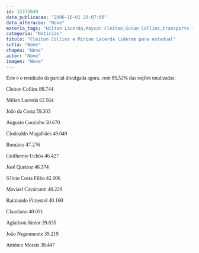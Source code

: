 ```yaml
---
id: 12373049
data_publicacao: "2006-10-01 20:07:00"
data_alteracao: "None"
materia_tags: "Hilton Lacerda,Maycon Cleiton,Susan Collins,transporte interestadual"
categoria: "Notícias"
titulo: "Cleiton Collins e Miriam Lacerda lideram para estadual"
sutia: "None"
chapeu: "None"
autor: "None"
imagem: "None"
---
```

<p><P><FONT face=Verdana>Este é o resultado da parcial divulgada agora, com 85,52% das seções totalizadas:</FONT></P></p>
<p><P><FONT face=Verdana>Cleiton Collins 80.744</FONT></P></p>
<p><P><FONT face=Verdana>Milian Lacerda 62.564</FONT></P></p>
<p><P><FONT face=Verdana>João da Costa 59.303</FONT></P></p>
<p><P><FONT face=Verdana>Augusto Coutinho 50.670</FONT></P></p>
<p><P><FONT face=Verdana>Clodoaldo Magalhães 49.049</FONT></P></p>
<p><P><FONT face=Verdana>Romário 47.276</FONT></P></p>
<p><P><FONT face=Verdana>Guilherme Uchôa 46.427</FONT></P></p>
<p><P><FONT face=Verdana>José Queiroz 46.374</FONT></P></p>
<p><P><FONT face=Verdana>S?lvio Costa Filho 42.006</FONT></P></p>
<p><P><FONT face=Verdana>Maviael Cavalcanti 40.228</FONT></P></p>
<p><P><FONT face=Verdana>Raimundo Pimentel 40.160</FONT></P></p>
<p><P><FONT face=Verdana>Claudiano 40.091</FONT></P></p>
<p><P><FONT face=Verdana>Aglailson Júnior 39.835</FONT></P></p>
<p><P><FONT face=Verdana>João Negromonte 39.219</FONT></P></p>
<p><P><FONT face=Verdana>Antônio Morais 38.447</FONT></P> </p>
